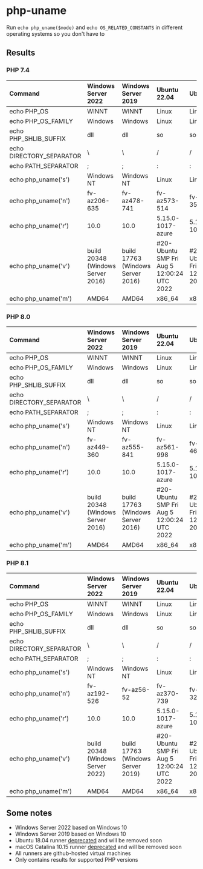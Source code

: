 # php-uname

Run `echo php_uname($mode)` and `echo OS_RELATED_CONSTANTS` in different operating systems so you don't have to

## Results

### PHP 7.4

| Command | Windows Server 2022 | Windows Server 2019 | Ubuntu 22.04 | Ubuntu 20.04 | Ubuntu 18.04 | macOS Monterey 12 | macOS Big Sur 11 | macOS Catalina 10.15 |
| :--- | :---- | :--- | :--- | :--- | :--- | :--- | :--- | :--- |
| echo PHP_OS | WINNT | WINNT | Linux | Linux | Linux | Darwin | Darwin | Darwin |
| echo PHP_OS_FAMILY | Windows | Windows | Linux | Linux | Linux | Darwin | Darwin | Darwin |
| echo PHP_SHLIB_SUFFIX | dll | dll | so | so | so | so | so | so |
| echo DIRECTORY_SEPARATOR | \ | \ | / | / | / | / | / | / |
| echo PATH_SEPARATOR | ; | ; | : | : | : | : | : | : |
| echo php_uname('s') | Windows NT | Windows NT | Linux | Linux | Linux | Darwin | Darwin | Darwin |
| echo php_uname('n') | fv-az206-635 | fv-az478-741 | fv-az573-514 | fv-az127-355 | fv-az266-272 | Mac-1662034000522.local | Mac-1662034129560.local | Mac-1662036874833.local |
| echo php_uname('r') | 10.0 | 10.0 | 5.15.0-1017-azure | 5.15.0-1017-azure | 5.4.0-1086-azure | 21.6.0 | 20.6.0 | 19.6.0 |
| echo php_uname('v') | build 20348 (Windows Server 2016) | build 17763 (Windows Server 2016) | #20-Ubuntu SMP Fri Aug 5 12:00:24 UTC 2022 | #20~20.04.1-Ubuntu SMP Fri Aug 5 12:16:53 UTC 2022 | #91~18.04.1-Ubuntu SMP Thu Jun 23 20:33:05 UTC 2022 | Darwin Kernel Version 21.6.0: Wed Aug 10 14:25:27 PDT 2022; root:xnu-8020.141.5~2/RELEASE_X86_64 | Darwin Kernel Version 20.6.0: Tue Jun 21 20:50:28 PDT 2022; root:xnu-7195.141.32~1/RELEASE_X86_64 | Darwin Kernel Version 19.6.0: Tue Jun 21 21:18:39 PDT 2022; root:xnu-6153.141.66~1/RELEASE_X86_64 |
| echo php_uname('m') | AMD64 | AMD64 | x86_64 | x86_64 | x86_64 | x86_64 | x86_64 | x86_64 |

### PHP 8.0

| Command | Windows Server 2022 | Windows Server 2019 | Ubuntu 22.04 | Ubuntu 20.04 | Ubuntu 18.04 | macOS Monterey 12 | macOS Big Sur 11 | macOS Catalina 10.15 |
| :--- | :---- | :--- | :--- | :--- | :--- | :--- | :--- | :--- |
| echo PHP_OS | WINNT | WINNT | Linux | Linux | Linux | Darwin | Darwin | Darwin |
| echo PHP_OS_FAMILY | Windows | Windows | Linux | Linux | Linux | Darwin | Darwin | Darwin |
| echo PHP_SHLIB_SUFFIX | dll | dll | so | so | so | so | so | so |
| echo DIRECTORY_SEPARATOR | \ | \ | / | / | / | / | / | / |
| echo PATH_SEPARATOR | ; | ; | : | : | : | : | : | : |
| echo php_uname('s') | Windows NT | Windows NT | Linux | Linux | Linux | Darwin | Darwin | Darwin |
| echo php_uname('n') | fv-az449-360 | fv-az555-841 | fv-az561-998 | fv-az208-467 | fv-az76-528 | Mac-1662033143159.local | Mac-1662034156208.local | Mac-1662031030549.local |
| echo php_uname('r') | 10.0 | 10.0 | 5.15.0-1017-azure | 5.15.0-1017-azure | 5.4.0-1086-azure | 21.6.0 | 20.6.0 | 19.6.0 |
| echo php_uname('v') | build 20348 (Windows Server 2016) | build 17763 (Windows Server 2016) | #20-Ubuntu SMP Fri Aug 5 12:00:24 UTC 2022 | #20~20.04.1-Ubuntu SMP Fri Aug 5 12:16:53 UTC 2022 | #91~18.04.1-Ubuntu SMP Thu Jun 23 20:33:05 UTC 2022 | Darwin Kernel Version 21.6.0: Wed Aug 10 14:25:27 PDT 2022; root:xnu-8020.141.5~2/RELEASE_X86_64 | Darwin Kernel Version 20.6.0: Tue Jun 21 20:50:28 PDT 2022; root:xnu-7195.141.32~1/RELEASE_X86_64 | Darwin Kernel Version 19.6.0: Tue Jun 21 21:18:39 PDT 2022; root:xnu-6153.141.66~1/RELEASE_X86_64 |
| echo php_uname('m') | AMD64 | AMD64 | x86_64 | x86_64 | x86_64 | x86_64 | x86_64 | x86_64 |

### PHP 8.1

| Command | Windows Server 2022 | Windows Server 2019 | Ubuntu 22.04 | Ubuntu 20.04 | Ubuntu 18.04 | macOS Monterey 12 | macOS Big Sur 11 | macOS Catalina 10.15 |
| :--- | :---- | :--- | :--- | :--- | :--- | :--- | :--- | :--- |
| echo PHP_OS | WINNT | WINNT | Linux | Linux | Linux | Darwin | Darwin | Darwin |
| echo PHP_OS_FAMILY | Windows | Windows | Linux | Linux | Linux | Darwin | Darwin | Darwin |
| echo PHP_SHLIB_SUFFIX | dll | dll | so | so | so | so | so | so |
| echo DIRECTORY_SEPARATOR | \ | \ | / | / | / | / | / | / |
| echo PATH_SEPARATOR | ; | ; | : | : | : | : | : | : |
| echo php_uname('s') | Windows NT | Windows NT | Linux | Linux | Linux | Darwin | Darwin | Darwin |
| echo php_uname('n') | fv-az192-526 | fv-az56-52 | fv-az370-739 | fv-az212-321 | fv-az27-657 | Mac-1662034208447.local | Mac-1662034119138.local | Mac-1662030992739.local |
| echo php_uname('r') | 10.0 | 10.0 | 5.15.0-1017-azure | 5.15.0-1017-azure | 5.4.0-1086-azure | 21.6.0 | 20.6.0 | 19.6.0 |
| echo php_uname('v') | build 20348 (Windows Server 2022) |  build 17763 (Windows Server 2019) | #20-Ubuntu SMP Fri Aug 5 12:00:24 UTC 2022 | #20~20.04.1-Ubuntu SMP Fri Aug 5 12:16:53 UTC 2022 |  #91~18.04.1-Ubuntu SMP Thu Jun 23 20:33:05 UTC 2022 | Darwin Kernel Version 21.6.0: Wed Aug 10 14:25:27 PDT 2022; root:xnu-8020.141.5~2/RELEASE_X86_64 | Darwin Kernel Version 20.6.0: Tue Jun 21 20:50:28 PDT 2022; root:xnu-7195.141.32~1/RELEASE_X86_64 | Darwin Kernel Version 19.6.0: Tue Jun 21 21:18:39 PDT 2022; root:xnu-6153.141.66~1/RELEASE_X86_64 |
| echo php_uname('m') | AMD64 | AMD64 | x86_64 | x86_64 | x86_64 | x86_64 | x86_64 | x86_64 |

## Some notes

* Windows Server 2022 based on Windows 10
* Windows Server 2019 based on Windows 10
* Ubuntu 18.04 runner [deprecated](runners) and will be removed soon
* macOS Catalina 10.15 runner [deprecated](runners) and will be removed soon
* All runners are github-hosted virtual machines
* Only contains results for supported PHP versions

[runners]: https://docs.github.com/en/actions/using-github-hosted-runners/about-github-hosted-runners#supported-runners-and-hardware-resources
